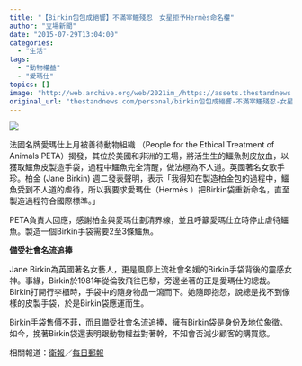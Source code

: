 ```yaml
---
title: "【Birkin包包成絕響】不滿宰鱷殘忍　女星拒予Hermès命名權"
author: "立場新聞"
date: "2015-07-29T13:04:00"
categories:
  - "生活"
tags:
  - "動物權益"
  - "愛瑪仕"
topics: []
image: "http://web.archive.org/web/2021im_/https://assets.thestandnews.com/media/photos/20150729-09_PvY69.png"
original_url: "thestandnews.com/personal/birkin包包成絕響-不滿宰鱷殘忍-女星拒予hermès命名權"
---
```

![](http://web.archive.org/web/2021im_/https://assets.thestandnews.com/media/photos/20150729-09_PvY69.png)

法國名牌愛瑪仕上月被善待動物組織 （People for the Ethical Treatment of Animals PETA）揭發，其位於美國和非洲的工場，將活生生的鱷魚剝皮放血，以獲取鱷魚皮製造手袋，過程中鱷魚完全清醒，做法極為不人道。英國著名女歌手珍。柏金 (Jane Birkin) 週二發表聲明，表示「我得知在製造柏金包的過程中，鱷魚受到不人道的虐待，所以我要求愛瑪仕（Hermès ）把Birkin袋重新命名，直至製造過程符合國際標準。」

PETA負責人回應，感謝柏金與愛瑪仕劃清界線，並且呼籲愛瑪仕立時停止虐待鱷魚。製造一個Birkin手袋需要2至3條鱷魚。

**備受社會名流追捧**

Jane Birkin為英國著名女藝人，更是風靡上流社會名媛的Birkin手袋背後的靈感女神。事緣，Birkin於1981年從倫敦飛往巴黎，旁邊坐著的正是愛瑪仕的總裁。Birkin打開行李櫃時，手袋中的隨身物品一瀉而下。她隨即抱怨，說總是找不到像樣的皮製手袋，於是Birkin袋應運而生。

Birkin手袋售價不菲，而且備受社會名流追捧，擁有Birkin袋是身份及地位象徵。如今，挽著Birkin袋還表明跟動物權益對著幹，不知會否減少顧客的購買慾。

相關報道：[衛報](http://web.archive.org/web/20210711012528/http://www.theguardian.com/fashion/2015/jul/28/hermes-jane-birkin-handbag-peta-crocodiles)／[每日郵報](http://web.archive.org/web/20210711012528/http://www.telegraph.co.uk/news/celebritynews/11769367/Jane-Birkin-orders-Hermes-to-rename-Birkin-bag.html)
